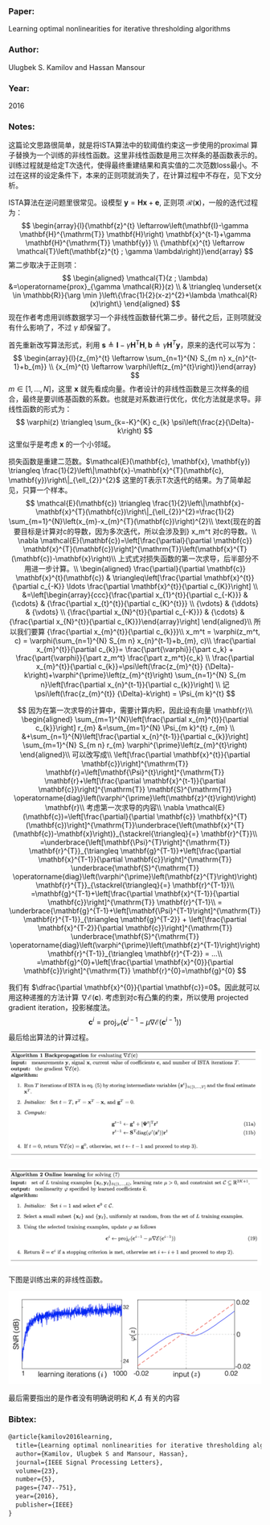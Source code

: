 ### Paper:

Learning optimal nonlinearities for iterative thresholding algorithms

### Author:

Ulugbek S. Kamilov and Hassan Mansour

### Year:

2016

### Notes:

这篇论文思路很简单，就是将ISTA算法中的软阈值约束这一步使用的proximal 算子替换为一个训练的非线性函数。这里非线性函数是用三次样条的基函数表示的。训练过程就是给定T次迭代，使得最终重建结果和真实值的二次范数loss最小。不过在这样的设定条件下，本来的正则项就消失了，在计算过程中不存在，见下文分析。

ISTA算法在逆问题里很常见。设模型 $\mathbf{y}=\mathbf{H} \mathbf{x}+\mathbf{e}$, 正则项 $\mathcal{R}(\mathbf{x})$，一般的迭代过程为：
$$
\begin{array}{l}{\mathbf{z}^{t} \leftarrow\left(\mathbf{I}-\gamma \mathbf{H}^{\mathrm{T}} \mathbf{H}\right) \mathbf{x}^{t-1}+\gamma \mathbf{H}^{\mathrm{T}} \mathbf{y}} \\ {\mathbf{x}^{t} \leftarrow \mathcal{T}\left(\mathbf{z}^{t} ; \gamma \lambda\right)}\end{array}
$$
 第二步取决于正则项：
$$
\begin{aligned} \mathcal{T}(z ; \lambda) &=\operatorname{prox}_{\gamma \mathcal{R}}(z) \\ & \triangleq \underset{x \in \mathbb{R}}{\arg \min }\left\{\frac{1}{2}(x-z)^{2}+\lambda \mathcal{R}(x)\right\} \end{aligned}
$$
现在作者考虑用训练数据学习一个非线性函数替代第二步。替代之后，正则项就没有什么影响了，不过 $\gamma$ 却保留了。

首先重新改写算法形式，利用 $\mathbf{s} \triangleq \mathbf{I}-\gamma \mathbf{H}^{\mathrm{T}} \mathbf{H}, \mathbf{b} \triangleq \gamma \mathbf{H}^{T} \mathbf{y}$，原来的迭代可以写为：
$$
\begin{array}{l}{z_{m}^{t} \leftarrow \sum_{n=1}^{N} S_{m n} x_{n}^{t-1}+b_{m}} \\ {x_{m}^{t} \leftarrow \varphi\left(z_{m}^{t}\right)}\end{array}
$$
$m \in [1, ..., N]$，这里 $\mathbf{x}$ 就先看成向量。作者设计的非线性函数是三次样条的组合，最终是要训练基函数的系数。也就是对系数进行优化，优化方法就是求导。非线性函数的形式为：
$$
\varphi(z) \triangleq \sum_{k=-K}^{K} c_{k} \psi\left(\frac{z}{\Delta}-k\right)
$$
这里似乎是考虑 $\mathbf{x}$ 的一个小邻域。

损失函数是重建二范数。$\mathcal{E}(\mathbf{c}, \mathbf{x}, \mathbf{y}) \triangleq \frac{1}{2}\left\|\mathbf{x}-\mathbf{x}^{T}(\mathbf{c}, \mathbf{y})\right\|_{\ell_{2}}^{2}$ 这里的T表示T次迭代的结果。为了简单起见，只算一个样本。
$$
\mathcal{E}(\mathbf{c}) \triangleq \frac{1}{2}\left\|\mathbf{x}-\mathbf{x}^{T}(\mathbf{c})\right\|_{\ell_{2}}^{2}=\frac{1}{2} \sum_{m=1}^{N}\left(x_{m}-x_{m}^{T}(\mathbf{c})\right)^{2}\\
\text{现在的首要目标是计算对c的导数，因为多次迭代，所以会涉及到} x_m^t 对c的导数。\\
\nabla \mathcal{E}(\mathbf{c})=\left[\frac{\partial}{\partial \mathbf{c}} \mathbf{x}^{T}(\mathbf{c})\right]^{\mathrm{T}}\left(\mathbf{x}^{T}(\mathbf{c})-\mathbf{x}\right)\\
上式式对损失函数的第一次求导，后半部分不用进一步计算。\\
\begin{aligned} \frac{\partial}{\partial \mathbf{c}} \mathbf{x}^{t}(\mathbf{c}) & \triangleq\left[\frac{\partial \mathbf{x}^{t}}{\partial c_{-K}} \ldots \frac{\partial \mathbf{x}^{t}}{\partial c_{K}}\right] \\ &=\left[\begin{array}{ccc}{\frac{\partial x_{1}^{t}}{\partial c_{-K}}} & {\cdots} & {\frac{\partial x_{t}^{t}}{\partial c_{K}^{t}}} \\ {\vdots} & {\ddots} & {\vdots} \\ {\frac{\partial x_{N}^{t}}{\partial c_{-K}}} & {\cdots} & {\frac{\partial x_{N}^{t}}{\partial c_{K}}}\end{array}\right] \end{aligned}\\
所以我们要算 {\frac{\partial x_{m}^{t}}{\partial c_{k}}}\\
x_m^t = \varphi(z_m^t, c)  = \varphi(\sum_{n=1}^{N} S_{m n} x_{n}^{t-1}+b_{m}, c)\\
\frac{\partial x_{m}^{t}}{\partial c_{k}}= \frac{\part{\varphi}}{\part c_k} + \frac{\part{\varphi}}{\part z_m^t} \frac{\part z_m^t}{c_k} \\
\frac{\partial x_{m}^{t}}{\partial c_{k}}=\psi\left(\frac{z_{m}^{t}} {\Delta}-k\right)+\varphi^{\prime}\left(z_{m}^{t}\right) \sum_{n=1}^{N} S_{m n}\left[\frac{\partial x_{n}^{t-1}}{\partial c_{k}}\right] \\
记 \psi\left(\frac{z_{m}^{t}} {\Delta}-k\right) = \Psi_{m k}^{t}
$$

$$
因为在第一次求导的计算中，需要计算内积，因此设有向量 \mathbf{r}\\
\begin{aligned} \sum_{m=1}^{N}\left[\frac{\partial x_{m}^{t}}{\partial c_{k}}\right] r_{m} &=\sum_{m=1}^{N} \Psi_{m k}^{t} r_{m} \\ &+\sum_{n=1}^{N}\left[\frac{\partial x_{n}^{t-1}}{\partial c_{k}}\right] \sum_{m=1}^{N} S_{m n} r_{m} \varphi^{\prime}\left(z_{m}^{t}\right) \end{aligned}\\
可以改写成\\
\left[\frac{\partial \mathbf{x}^{t}}{\partial \mathbf{c}}\right]^{\mathrm{T}} \mathbf{r}=\left[\mathbf{\Psi}^{t}\right]^{\mathrm{T}} \mathbf{r}+\left[\frac{\partial \mathbf{x}^{t-1}}{\partial \mathbf{c}}\right]^{\mathrm{T}} \mathbf{S}^{\mathrm{T}} \operatorname{diag}\left(\varphi^{\prime}\left(\mathbf{z}^{t}\right)\right) \mathbf{r}\\
考虑第一次求导的内容\\
\nabla \mathcal{E}(\mathbf{c})=\left[\frac{\partial}{\partial \mathbf{c}} \mathbf{x}^{T}(\mathbf{c})\right]^{\mathrm{T}}\underbrace{\left(\mathbf{x}^{T}(\mathbf{c})-\mathbf{x}\right)}_{\stackrel{\triangleq}{=} \mathbf{r}^{T}}\\
=\underbrace{\left[\mathbf{\Psi}^{T}\right]^{\mathrm{T}} \mathbf{r}^{T}}_{\triangleq \mathbf{g}^{T-1}}+\left[\frac{\partial \mathbf{x}^{T-1}}{\partial \mathbf{c}}\right]^{\mathrm{T}} \underbrace{\mathbf{S}^{\mathrm{T}} \operatorname{diag}\left(\varphi^{\prime}\left(\mathbf{z}^{T}\right)\right) \mathbf{r}^{T}}_{\stackrel{\triangleq}{=} \mathbf{r}^{T-1}}\\
=\mathbf{g}^{T-1}+\left[\frac{\partial \mathbf{x}^{T-1}}{\partial \mathbf{c}}\right]^{\mathrm{T}} \mathbf{r}^{T-1}\\
= \underbrace{\mathbf{g}^{T-1}+\left[\mathbf{\Psi}^{T-1}\right]^{\mathrm{T}} \mathbf{r}^{T-1}}_{\triangleq \mathbf{g}^{T-2}} + \left[\frac{\partial \mathbf{x}^{T-2}}{\partial \mathbf{c}}\right]^{\mathrm{T}} \underbrace{\mathbf{S}^{\mathrm{T}} \operatorname{diag}\left(\varphi^{\prime}\left(\mathbf{z}^{T-1}\right)\right) \mathbf{r}^{T-1}}_{\triangleq \mathbf{r}^{T-2}} = ...\\
=\mathbf{g}^{0}+\left[\frac{\partial \mathbf{x}^{0}}{\partial \mathbf{c}}\right]^{\mathrm{T}} \mathbf{r}^{0}=\mathbf{g}^{0}
$$

我们有 $\dfrac{\partial \mathbf{x}^{0}}{\partial \mathbf{c}}=0$。因此就可以用这种递推的方法计算 $\nabla \mathcal{E}(\mathbf{c})$.  考虑到对c有凸集的约束，所以使用 projected gradient iteration，投影梯度法。
$$
\mathbf{c}^{i}=\operatorname{proj}_{\mathcal{C}}\left(\mathbf{c}^{i-1}-\mu \nabla \mathcal{E}\left(\mathbf{c}^{i-1}\right)\right)
$$
最后给出算法的计算过程。

![](https://raw.githubusercontent.com/Theodore-PKU/pictures/master/%E6%88%AA%E5%B1%8F2019-12-15%E4%B8%8B%E5%8D%883.41.58.png)

![](https://raw.githubusercontent.com/Theodore-PKU/pictures/master/%E6%88%AA%E5%B1%8F2019-12-15%E4%B8%8B%E5%8D%883.42.07.png)

下图是训练出来的非线性函数。

<img src="https://raw.githubusercontent.com/Theodore-PKU/pictures/master/%E6%88%AA%E5%B1%8F2019-12-15%E4%B8%8B%E5%8D%883.42.15.png" style="zoom:67%;" />

最后需要指出的是作者没有明确说明和 $K, \Delta$ 有关的内容

### Bibtex:

```latex
@article{kamilov2016learning,
  title={Learning optimal nonlinearities for iterative thresholding algorithms},
  author={Kamilov, Ulugbek S and Mansour, Hassan},
  journal={IEEE Signal Processing Letters},
  volume={23},
  number={5},
  pages={747--751},
  year={2016},
  publisher={IEEE}
}
```